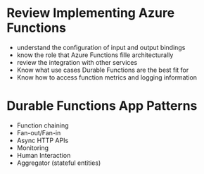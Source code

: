 # Review Implementing Azure Functions

* understand the configuration of input and output bindings
* know the role that Azure Functions fille architecturally
* review the integration with other services
* Know what use cases Durable Functions are the best fit for
* Know how to access function metrics and logging information

# Durable Functions App Patterns

* Function chaining
* Fan-out/Fan-in
* Async HTTP APIs
* Monitoring
* Human Interaction
* Aggregator (stateful entities)